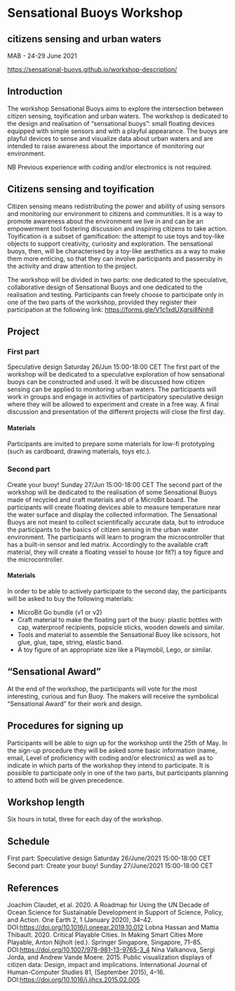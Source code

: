 # Sensational Buoys Workshop
## citizens sensing and urban waters

MAB - 24-29 June 2021

https://sensational-buoys.github.io/workshop-description/

## Introduction
The workshop Sensational Buoys aims to explore the intersection between citizen sensing, toyification and urban waters. 
The workshop is dedicated to the design and realisation of “sensational buoys”: small floating devices equipped with simple sensors and with a playful appearance. The buoys are playful devices to sense and visualize data about urban waters and are intended to raise awareness about the importance of monitoring our environment. 

NB Previous experience with coding and/or electronics is not required.

## Citizens sensing and toyification
Citizen sensing means redistributing the power and ability of using sensors and monitoring our environment to citizens and communities. It is a way to promote awareness about the environment we live in and can be an empowerment tool fostering discussion and inspiring citizens to take action. 
Toyification is a subset of gamification: the attempt to use toys and toy-like objects to support creativity, curiosity and exploration. The sensational buoys, then, will be characterised by a toy-like aesthetics as a way to make them more enticing, so that they can involve participants and passersby in the activity and draw attention to the project.

The workshop will be divided in two parts: one dedicated to the speculative, collaborative design of Sensational Buoys and one dedicated to the realisation and testing.
Participants can freely choose to participate only in one of the two parts of the workshop, provided they register their participation at the following link: https://forms.gle/V1c1xdUXgrsj8Nnh8 

## Project

### First part
Speculative design Saturday 26/Jun 15:00-18:00 CET
The first part of the workshop will be dedicated to a speculative exploration of how sensational buoys can be constructed and used. It will be discussed how citizen sensing can be applied to monitoring urban waters. 
The participants will work in groups and engage in activities of participatory speculative design where they will be allowed to experiment and create in a free way. A final discussion and presentation of the different projects will close the first day. 

#### Materials
Participants are invited to prepare some materials for low-fi prototyping (such as cardboard, drawing materials, toys etc.). 

### Second part
Create your buoy! Sunday 27/Jun 15:00-18:00 CET
The second part of the workshop will be dedicated to the realisation of some Sensational Buoys made of recycled and craft materials and of a MicroBit board. The participants will create floating devices able to measure temperature near the water surface and display the collected information. The Sensational Buoys are not meant to collect scientifically accurate data, but to introduce the participants to the basics of citizen sensing in the urban water environment.
The participants will learn to program the microcontroller that has a built-in sensor and led matrix. Accordingly to the available craft material, they will create a floating vessel to house (or fit?) a toy figure and the microcontroller.

#### Materials
In order to be able to actively participate to the second day, the participants will be asked to buy the following materials:
- MicroBit Go bundle (v1 or v2)
- Craft material to make the floating part of the buoy: plastic bottles with cap, waterproof recipients, popsicle sticks, wooden dowels and similar.
- Tools and material to assemble the Sensational Buoy like scissors, hot glue, glue, tape, string, elastic band.
- A toy figure of an appropriate size like a Playmobil, Lego, or similar.

## “Sensational Award” 
At the end of the workshop, the participants will vote for the most interesting, curious and fun Buoy. The makers will receive the symbolical “Sensational Award” for their work and design.

## Procedures for signing up
Participants will be able to sign up for the workshop until the 25th of May. In the sign-up procedure they will be asked some basic information (name, email, Level of proficiency with coding and/or electronics) as well as to indicate in which parts of the workshop they intend to participate. It is possible to participate only in one of the two parts, but participants planning to attend both will be given precedence.

## Workshop length
Six hours in total, three for each day of the workshop.

## Schedule 
First part: Speculative design Saturday 26/June/2021 15:00-18:00 CET
Second part: Create your buoy! Sunday 27/June/2021 15:00-18:00 CET

## References
Joachim Claudet, et al. 2020. A Roadmap for Using the UN Decade of Ocean Science for Sustainable Development in Support of Science, Policy, and Action. One Earth 2, 1 (January 2020), 34–42. DOI:https://doi.org/10.1016/j.oneear.2019.10.012
Lobna Hassan and Mattia Thibault. 2020. Critical Playable Cities. In Making Smart Cities More Playable, Anton Nijholt (ed.). Springer Singapore, Singapore, 71–85. DOI:https://doi.org/10.1007/978-981-13-9765-3_4
Nina Valkanova, Sergi Jorda, and Andrew Vande Moere. 2015. Public visualization displays of citizen data: Design, impact and implications. International Journal of Human-Computer Studies 81, (September 2015), 4–16. DOI:https://doi.org/10.1016/j.ijhcs.2015.02.005
